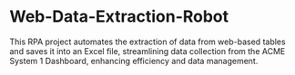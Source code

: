 # Web-Data-Extraction-Robot
This RPA project automates the extraction of data from web-based tables and saves it into an Excel file, streamlining data collection from the ACME System 1 Dashboard, enhancing efficiency and data management.
